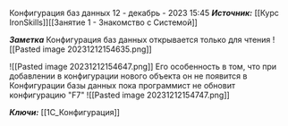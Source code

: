 
Конфигурация баз данных
 12 - декабрь - 2023  15:45 
***Источник:***  [[Курс IronSkills]][[Занятие 1 - Знакомство с Системой]]

***Заметка*** 
Конфигурация баз данных открывается только для чтения
![[Pasted image 20231212154635.png]]

![[Pasted image 20231212154647.png]]
Его особенность в том, что при добавлении в конфигурации нового объекта он не появится в Конфигурации базы данных пока программист не обновит конфигурацию "F7"
![[Pasted image 20231212154747.png]]

***Ключи:*** [[1С_Конфигурация]]